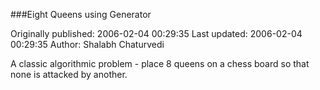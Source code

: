 ###Eight Queens using Generator

Originally published: 2006-02-04 00:29:35
Last updated: 2006-02-04 00:29:35
Author: Shalabh Chaturvedi

A classic algorithmic problem - place 8 queens on a chess board so that none is attacked by another.
